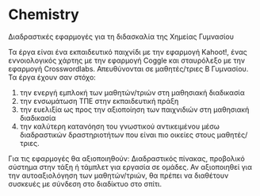 # Chemistry
Διαδραστικές εφαρμογές για τη διδασκαλία της Χημείας Γυμνασίου

Τα έργα είναι ένα εκπαιδευτικό παιχνίδι με την εφαρμογή Kahoot!, ένας εννοιολογικός χάρτης με την εφαρμογή Coggle και σταυρόλεξο με την εφαρμογή Crosswordlabs. 
Απευθύνονται σε μαθητές/τριες Β Γυμνασίου.
Τα έργα έχουν σαν στόχο:
1) την ενεργή εμπλοκή των μαθητών/τριών στη μαθησιακή διαδικασία
2) την ενσωμάτωση ΤΠΕ στην εκπαιδευτική πράξη
3) την ευελιξία ως προς την αξιοποίηση των παιχνιδιών στη μαθησιακή διαδικασία
4) την καλύτερη κατανόηση του γνωστικού αντικειμένου μέσω διαδραστικών δραστηριοτήτων που είναι πιο οικείες στους μαθητές/τριες.

Για τις εφαρμογές θα αξιοποιηθούν:
Διαδραστικός πίνακας, προβολικό σύστημα στην τάξη ή τάμπλετ για εργασία σε ομάδες. Αν αξιοποιηθεί για την αυτοαξιολόγηση των μαθητών/τριών, θα πρέπει να διαθέτουν συσκευές με σύνδεση στο διαδίκτυο στο σπίτι.
